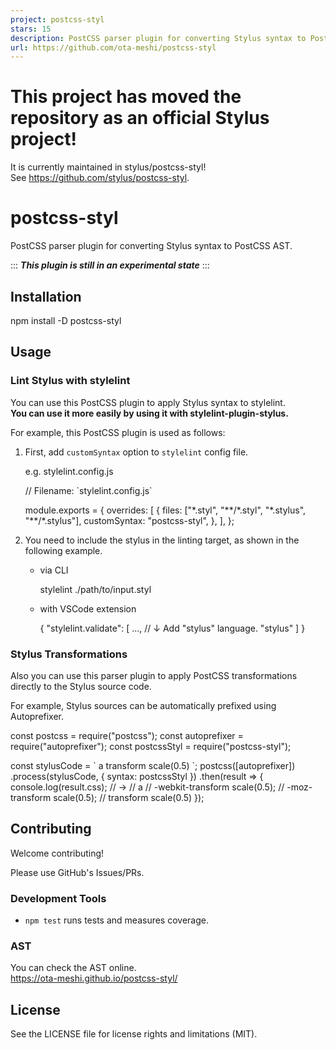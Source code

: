 ```yaml
---
project: postcss-styl
stars: 15
description: PostCSS parser plugin for converting Stylus syntax to PostCSS AST.
url: https://github.com/ota-meshi/postcss-styl
---
```


This project has moved the repository as an official Stylus project!
====================================================================

It is currently maintained in stylus/postcss-styl!  
See https://github.com/stylus/postcss-styl.

postcss-styl
============

PostCSS parser plugin for converting Stylus syntax to PostCSS AST.

::: **_This plugin is still in an experimental state_** :::

Installation
------------

npm install -D postcss-styl

Usage
-----

### Lint Stylus with stylelint

You can use this PostCSS plugin to apply Stylus syntax to stylelint.  
**You can use it more easily by using it with stylelint-plugin-stylus.**

For example, this PostCSS plugin is used as follows:

1.  First, add `customSyntax` option to `stylelint` config file.
    
    e.g. stylelint.config.js
    
    // Filename: \`stylelint.config.js\`
    
    module.exports \= {
       overrides: \[
           {
               files: \["\*.styl", "\*\*/\*.styl", "\*.stylus", "\*\*/\*.stylus"\],
               customSyntax: "postcss-styl",
           },
       \],
    };
    
2.  You need to include the stylus in the linting target, as shown in the following example.
    
    -   via CLI
        
        stylelint ./path/to/input.styl
        
    -   with VSCode extension
        
        {
          "stylelint.validate": \[
             ...,
             // ↓ Add "stylus" language.
             "stylus"
          \]
        }
        

### Stylus Transformations

Also you can use this parser plugin to apply PostCSS transformations directly to the Stylus source code.

For example, Stylus sources can be automatically prefixed using Autoprefixer.

const postcss \= require("postcss");
const autoprefixer \= require("autoprefixer");
const postcssStyl \= require("postcss-styl");

const stylusCode \= \`
a
  transform scale(0.5)
\`;
postcss(\[autoprefixer\])
  .process(stylusCode, {
    syntax: postcssStyl
  })
  .then(result \=> {
    console.log(result.css);
    // ->
    // a
    //   -webkit-transform scale(0.5);
    //   -moz-transform scale(0.5);
    //   transform scale(0.5)
  });

Contributing
------------

Welcome contributing!

Please use GitHub's Issues/PRs.

### Development Tools

-   `npm test` runs tests and measures coverage.

### AST

You can check the AST online.  
https://ota-meshi.github.io/postcss-styl/

License
-------

See the LICENSE file for license rights and limitations (MIT).

